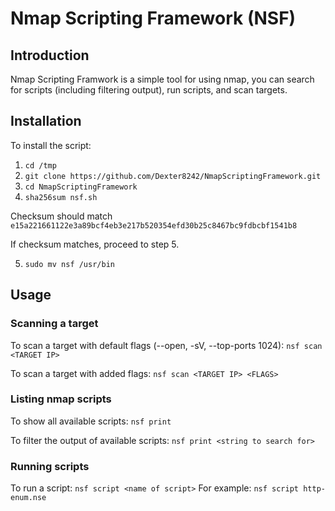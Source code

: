 # Nmap Scripting Framework (NSF)
## Introduction
Nmap Scripting Framwork is a simple tool for using nmap, you can search for scripts (including filtering output), run scripts, and scan targets.

## Installation 
To install the script:
1. `cd /tmp`
2. `git clone https://github.com/Dexter8242/NmapScriptingFramework.git`
3. `cd NmapScriptingFramework`
4. `sha256sum nsf.sh`

Checksum should match `e15a221661122e3a89bcf4eb3e217b520354efd30b25c8467bc9fdbcbf1541b8`

If checksum matches, proceed to step 5.

5. `sudo mv nsf /usr/bin`

## Usage
### Scanning a target
To scan a target with default flags (--open, -sV, --top-ports 1024):
`nsf scan <TARGET IP>`

To scan a target with added flags:
`nsf scan <TARGET IP> <FLAGS>`

### Listing nmap scripts 
To show all available scripts:
`nsf print`

To filter the output of available scripts:
`nsf print <string to search for>`

### Running scripts
To run a script:
`nsf script <name of script>`
For example:
`nsf script http-enum.nse`
